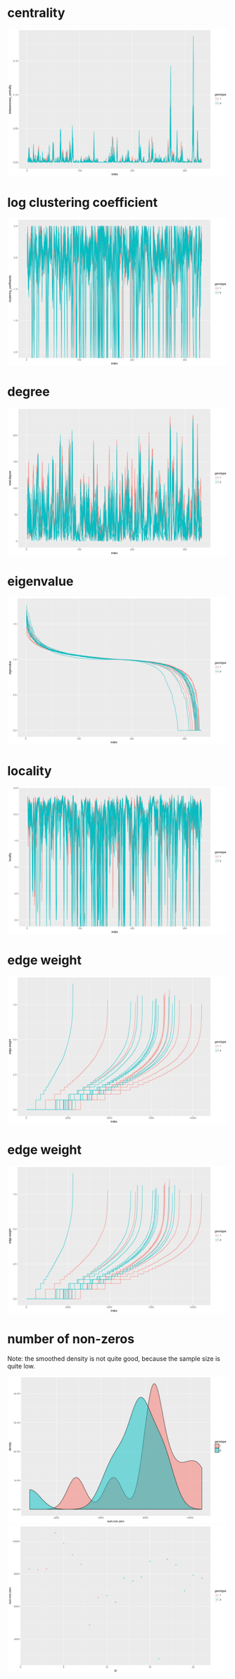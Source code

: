 centrality
==========

![](Figs/unnamed-chunk-2-1.png)

log clustering coefficient
==========================

![](Figs/unnamed-chunk-3-1.png)

degree
======

![](Figs/unnamed-chunk-4-1.png)

eigenvalue
==========

![](Figs/unnamed-chunk-5-1.png)

locality
========

![](Figs/unnamed-chunk-6-1.png)

edge weight
===========

![](Figs/unnamed-chunk-7-1.png)

edge weight
===========

![](Figs/unnamed-chunk-8-1.png)

number of non-zeros
===================

Note: the smoothed density is not quite good, because the sample size is quite low.

![](Figs/unnamed-chunk-9-1.png)![](Figs/unnamed-chunk-9-2.png)
